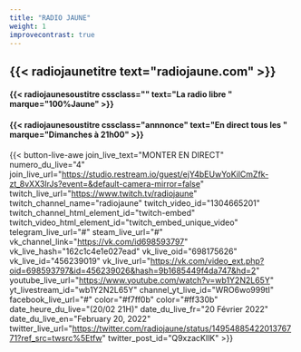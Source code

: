 ```yaml
---
title: "RADIO JAUNE"
weight: 1
improvecontrast: true
---
```


## {{< radiojaunetitre text="radiojaune.com" >}}

#### {{< radiojaunesoustitre cssclass="" text="La radio libre " marque="100%Jaune" >}}
#### {{< radiojaunesoustitre cssclass="annnonce" text="En direct tous les " marque="Dimanches à 21h00" >}}


<!--

#### {{< radiojaunesoustitre text="La Radio Libre" marque="100%Jaune" >}}

`Aucun direct n'est pour l'instant en  cours`. En direct tous les Dimanches à 21h00.
-->

<!--

{{< join-live-button join_live_text="MONTER EN DIRECT" join_live_url="https://restream.io/lien/pour/parler/en/direct/sur/restream.io" >}}

join_live_url = "https://studio.restream.io/guest/blFvUjVHYYNX5y4Ezk9Yiy51GbXLp08?default-camera-mirror=true"
twitch_channel_link = "https://www.twitch.tv/radiojaune"
vk_channel_link = "https://vk.com/id698593797"

-->

<!--

numero_du_live="4"
join_live_url="https://studio.restream.io/guest/ejY4bEUwYoKilCmZfk-zt_8vXX3IrJs?event=&default-camera-mirror=false"
twitch_live_url="https://www.twitch.tv/radiojaune" twitch_channel_name="radiojaune" telegram_live_url="#"
steam_live_url="#"
vk_channel_link="https://vk.com/id698593797"
vk_live_hash="162c1c4e1e027ead"
vk_live_oid="698593797"
vk_live_id="456239026"
vk_live_url="https://vk.com/video_ext.php?oid=698593797&id=456239026&hash=9b1685449f4da747&hd=2"
youtube_live_url="https://www.youtube.com/watch?v=wb1Y2N2L65Y"
yt_livestream_id="wb1Y2N2L65Y"
channel_yt_live_id="WRO6wo999tI"
facebook_live_url="#"
color="#f7ff0b"
twitter_live_url="https://twitter.com/radiojaune/status/1490324364344139778?ref_src=twsrc%5Etfw"

date_heure_du_live="(20/02 21H)"
date_du_live_en="February 20, 2022"
twitter_live_url="https://twitter.com/radiojaune/status/1495488542201376771?ref_src=twsrc%5Etfw"
twitter_post_id="Q9xzacKIlK"


twitch_video_id="1304665201"
twitch_channel_html_element_id="twitch-embed"
twitch_video_html_element_id="twitch_embed_unique_video"

 -->


{{< button-live-awe join_live_text="MONTER EN DIRECT" numero_du_live="4" join_live_url="https://studio.restream.io/guest/ejY4bEUwYoKilCmZfk-zt_8vXX3IrJs?event=&default-camera-mirror=false" twitch_live_url="https://www.twitch.tv/radiojaune" twitch_channel_name="radiojaune" twitch_video_id="1304665201" twitch_channel_html_element_id="twitch-embed" twitch_video_html_element_id="twitch_embed_unique_video" telegram_live_url="#" steam_live_url="#" vk_channel_link="https://vk.com/id698593797"  vk_live_hash="162c1c4e1e027ead" vk_live_oid="698175626" vk_live_id="456239019" vk_live_url="https://vk.com/video_ext.php?oid=698593797&id=456239026&hash=9b1685449f4da747&hd=2" youtube_live_url="https://www.youtube.com/watch?v=wb1Y2N2L65Y" yt_livestream_id="wb1Y2N2L65Y" channel_yt_live_id="WRO6wo999tI" facebook_live_url="#" color="#f7ff0b" color="#ff330b"  date_heure_du_live="(20/02 21H)" date_du_live_fr="20 Février 2022" date_du_live_en="February 20, 2022" twitter_live_url="https://twitter.com/radiojaune/status/1495488542201376771?ref_src=twsrc%5Etfw" twitter_post_id="Q9xzacKIlK" >}}



<!--
https://twitter.com/i/broadcasts/1lPKqmzYLvEKb?ref_src=twsrc%5Etfw%7Ctwcamp%5Etweetembed%7Ctwterm%5E1485538273040629766%7Ctwgr%5Ehb_0_8%7Ctwcon%5Es1_&ref_url=https%3A%2F%2Fpublish.twitter.com%2F%3Fquery%3Dhttps3A2F2Ftwitter.com2Fradiojaune2Fstatus2F1485538273040629766widget%3DTweet
-->

<!--
{{< button-live-awe join_live_text="MONTER EN DIRECT" numero_du_live="4" join_live_url="https://studio.restream.io/guest/ejY4bEUwYoKilCmZfk-zt_8vXX3IrJs?event=&default-camera-mirror=false" twitch_live_url="https://www.twitch.tv/radiojaune" twitch_channel_name="radiojaune" telegram_live_url="#" steam_live_url="#" vk_channel_link="https://vk.com/id698593797" vk_live_oid="698593797" vk_live_id="456239026" vk_live_url="https://vk.com/video_ext.php?oid=698593797&id=456239026&hash=9b1685449f4da747&hd=2" youtube_live_url="https://www.youtube.com/watch?v=wb1Y2N2L65Y" yt_livestream_id="wb1Y2N2L65Y" channel_yt_live_id="WRO6wo999tI" facebook_live_url="#" color="#f7ff0b" color="#ff330b" rumble_channel_name="radiojaune" twitter_live_url="https://twitter.com/radiojaune/status/1490324364344139778?ref_src=twsrc%5Etfw" >}}

 -->

